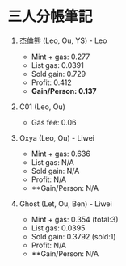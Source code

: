 # 三人分帳筆記

1. 杰倫熊 (Leo, Ou, YS) - Leo
    * Mint + gas: 0.277
    * List gas: 0.0391
    * Sold gain: 0.729
    * Profit: 0.412
    * **Gain/Person: 0.137**

2. C01 (Leo, Ou)
    * Gas fee: 0.06

3. Oxya (Leo, Ou) - Liwei
    * Mint + gas: 0.636
    * List gas: N/A
    * Sold gain: N/A
    * Profit: N/A
    * **Gain/Person: N/A

4. Ghost (Let, Ou, Ben) - Liwei
    * Mint + gas: 0.354 (total:3)
    * List gas: 0.0395
    * Sold gain: 0.3792 (sold:1)
    * Profit: N/A
    * **Gain/Person: N/A

